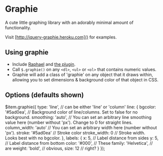 # Graphie

A cute little graphing library with an adorably minimal amount of functionality.

Visit [http://jquery-graphie.heroku.com]() for examples.

## Using graphie

- Include [Raphael](http://raphaeljs.com/) and [the plugin](https://github.com/camerond/jquery-graphie/blob/master/public/javascript/jquery.graphie.js).
- Call `$.graphie()` on any `<dl>`, `<ul>` or `<ol>` that contains numeric values.
- Graphie will add a class of 'graphie' on any object that it draws within, allowing you to set dimensions & background color of that object in CSS.

## Options (defaults shown)

  $item.graphie({
    type: 'line',             // can be either 'line' or 'column'
    line: {
      bgcolor: '#5ad0ea',     // Background color of line/columns. Set to false for no background.
      smoothing: 'auto',      // You can set an arbitrary line smoothing value here (number without 'px'). Change to 0 for straight lines.
      column_width: 'auto'    // You can set an arbitrary width here (number without 'px').
      stroke: '#5ad0ea'       // Stroke color
      stroke_width: 0         // Stroke width. Looks best with no bgcolor.
    },
    labels: {
      x: 5,                   // Label distance from sides
      y: 5,                   // Label distance from bottom
      color: '#000',          // These
      family: 'Helvetica',    // are
      weight: 'bold',         // obvious,
      size: 12                // right?
    }
  });
